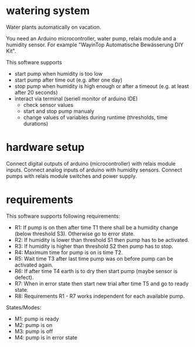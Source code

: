 # watering system
Water plants automatically on vacation.

You need an Arduino microcontroller, water pump, relais module and a humidity sensor. For example "WayinTop Automatische Bewässerung DIY Kit". 

This software supports
* start pump when humidity is too low
* start pump after time out (e.g. after one day)
* stop pump when humidity is high enough or after a timeout (e.g. at least after 20 seconds)
* interact via terminal (seriell monitor of arduino IDE)
  - check sensor values
  - start and stop pump manualy
  - change values of variables during runtime (thresholds, time durations)
  
# hardware setup
Connect digital outputs of arduino (microcontroller) with relais module inputs. Connect analog inputs of arduino with humidity sensors. Connect pumps with relais module switches and power supply.
  
# requirements
This software supports following requirements:
* R1: If pump is on then after time T1 there shall be a humidity change (below threshold S3). Otherwise go to error state.
* R2: If humidity is lower than threshold S1 then pump has to be activated.
* R3: If humidity is higher than threshold S2 then pump has to stop.
* R4: Maximum time for pump is on is time T2.
* R5: Wait time T3 after last time pump was on before pump can be activated again.
* R6: If after time T4 earth is to dry then start pump (maybe sensor is defect).
* R7: When in error state then start new trial after time T5 and go to ready state.
* R8: Requirements R1 - R7 works independent for each available pump.

States/Modes:
* M1: pump is ready
* M2: pump is on
* M3: pump is off
* M4: pump is in error state


